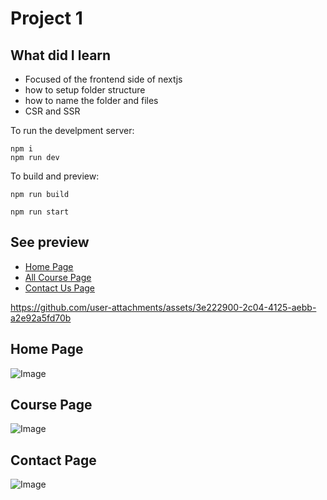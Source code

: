 # Project 1

## What did I learn
- Focused of the frontend side of nextjs
- how to setup folder structure
- how to name the folder and files
- CSR and SSR

To run the develpment server:
```
npm i
npm run dev
```
To build and preview:
```
npm run build

npm run start
```

## See preview
- [Home Page](#home-page)
- [All Course Page](#course-page)
- [Contact Us Page](#contact-page)

https://github.com/user-attachments/assets/3e222900-2c04-4125-aebb-a2e92a5fd70b

## Home Page
![Image](projectPreview/home.avif)
## Course Page
![Image](projectPreview/courses.avif)
## Contact Page
![Image](projectPreview/contact.avif)
